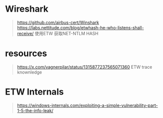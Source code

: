 # Wireshark    
> https://github.com/airbus-cert/Winshark
>  https://labs.nettitude.com/blog/etwhash-he-who-listens-shall-receive/     使用ETW 获取NET-NTLM HASH


# resources
> https://x.com/vagnerpilar/status/1315877237565071360    ETW trace knownledge

# ETW Internals
> https://windows-internals.com/exploiting-a-simple-vulnerability-part-1-5-the-info-leak/  
